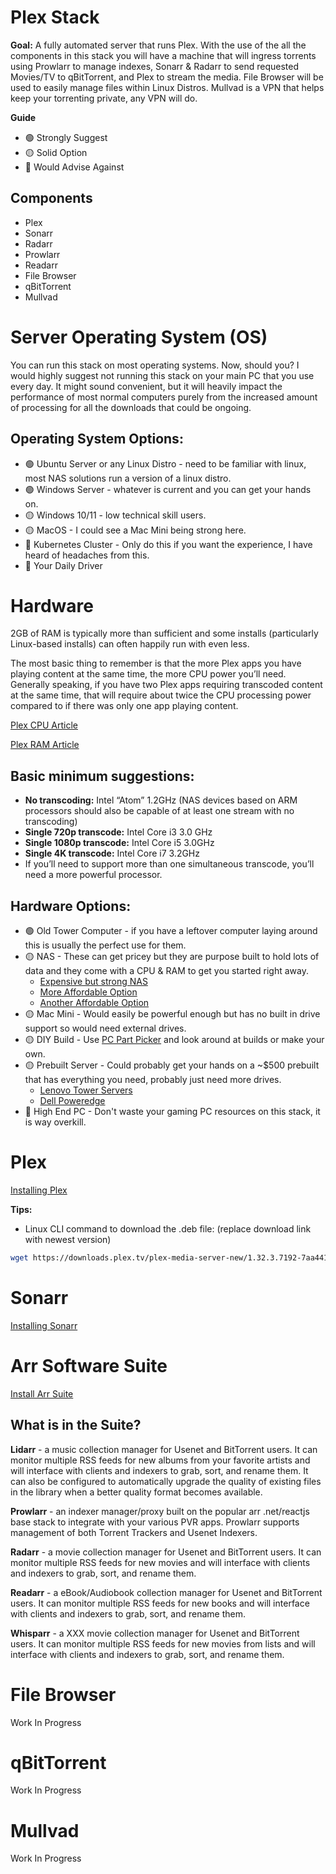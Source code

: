 # Plex Stack

**Goal:** A fully automated server that runs Plex. With the use of the all the components in this stack you will have a machine that will ingress torrents using Prowlarr to manage indexes, Sonarr & Radarr to send requested Movies/TV to qBitTorrent, and Plex to stream the media. File Browser will be used to easily manage files within Linux Distros. Mullvad is a VPN that helps keep your torrenting private, any VPN will do.

**Guide** 

- 🟢 Strongly Suggest
- 🟡 Solid Option
- 🔴 Would Advise Against

## Components 

- Plex 
- Sonarr
- Radarr
- Prowlarr
- Readarr
- File Browser
- qBitTorrent
- Mullvad

# Server Operating System (OS)

You can run this stack on most operating systems. Now, should you? I would highly suggest not running this stack on your main PC that you use every day. It might sound convenient, but it will heavily impact the performance of most normal computers purely from the increased amount of processing for all the downloads that could be ongoing. 

## Operating System Options:

- 🟢 Ubuntu Server or any Linux Distro - need to be familiar with linux, most NAS solutions run a version of a linux distro.
- 🟢 Windows Server - whatever is current and you can get your hands on.
- 🟡 Windows 10/11 - low technical skill users.
- 🟡 MacOS - I could see a Mac Mini being strong here.
- 🔴 Kubernetes Cluster - Only do this if you want the experience, I have heard of headaches from this.
- 🔴 Your Daily Driver 

# Hardware

2GB of RAM is typically more than sufficient and some installs (particularly Linux-based installs) can often happily run with even less.

The most basic thing to remember is that the more Plex apps you have playing content at the same time, the more CPU power you’ll need. Generally speaking, if you have two Plex apps requiring transcoded content at the same time, that will require about twice the CPU processing power compared to if there was only one app playing content.

[Plex CPU Article](https://support.plex.tv/articles/201774043-what-kind-of-cpu-do-i-need-for-my-server/) 

[Plex RAM Article](https://support.plex.tv/articles/200375666-plex-media-server-requirements/#:~:text=In%20general%2C%20Plex%20Media%20Server,other%20things%20on%20the%20computer.)

## Basic minimum suggestions:

- **No transcoding:** Intel “Atom” 1.2GHz (NAS devices based on ARM processors should also be capable of at least one stream with no transcoding)
- **Single 720p transcode:** Intel Core i3 3.0 GHz
- **Single 1080p transcode:** Intel Core i5 3.0GHz
- **Single 4K transcode:** Intel Core i7 3.2GHz
- If you’ll need to support more than one simultaneous transcode, you’ll need a more powerful processor.

## Hardware Options:
- 🟢 Old Tower Computer - if you have a leftover computer laying around this is usually the perfect use for them.
- 🟡 NAS - These can get pricey but they are purpose built to hold lots of data and they come with a CPU & RAM to get you started right away.
  - [Expensive but strong NAS](https://www.amazon.com/QNAP-TVS-672XT-Thunderbolt-10GbE-Slots/dp/B07JNLNHD1)
  - [More Affordable Option](https://www.amazon.com/TERRAMASTER-F2-223-2Bay-NAS-Storage/dp/B0BF4SWHQN/ref=sr_1_2?ascsubtag=wp-us-1367106051858228500-20&geniuslink=true&keywords=TerraMaster+F2-221+NAS&qid=1686596688&sr=8-2&ufe=app_do%3Aamzn1.fos.c3015c4a-46bb-44b9-81a4-dc28e6d374b3)
  - [Another Affordable Option](https://www.amazon.com/Asustor-AS5202T-Inspired-Attached-Dual-Core/dp/B07PW9DV56?tag=pcguide-best-nas-for-plex-20)
- 🟡 Mac Mini - Would easily be powerful enough but has no built in drive support so would need external drives.
- 🟡 DIY Build - Use [PC Part Picker](https://pcpartpicker.com/) and look around at builds or make your own.
- 🟡 Prebuilt Server - Could probably get your hands on a ~$500 prebuilt that has everything you need, probably just need more drives.
  - [Lenovo Tower Servers](https://www.lenovo.com/us/en/c/servers-storage/servers/towers/?orgRef=https%253A%252F%252Fwww.google.com%252F)
  - [Dell Poweredge](https://www.dell.com/en-us/shop/dell-poweredge-servers/sr/servers/tower?appliedRefinements=35986)
- 🔴 High End PC - Don't waste your gaming PC resources on this stack, it is way overkill.

# Plex

[Installing Plex](https://support.plex.tv/articles/200288586-installation/)

**Tips:**
- Linux CLI command to download the .deb file: (replace download link with newest version)

```bash
wget https://downloads.plex.tv/plex-media-server-new/1.32.3.7192-7aa441827/debian/plexmediaserver_1.32.3.7192-7aa441827_i386.deb
```

# Sonarr

[Installing Sonarr](https://sonarr.tv/#downloads-v3-linux)

# Arr Software Suite

[Install Arr Suite](https://wiki.servarr.com/install-script)

## What is in the Suite?

**Lidarr** - a music collection manager for Usenet and BitTorrent users. It can monitor multiple RSS feeds for new albums from your favorite artists and will interface with clients and indexers to grab, sort, and rename them. It can also be configured to automatically upgrade the quality of existing files in the library when a better quality format becomes available.

**Prowlarr** - an indexer manager/proxy built on the popular arr .net/reactjs base stack to integrate with your various PVR apps. Prowlarr supports management of both Torrent Trackers and Usenet Indexers.

**Radarr** - a movie collection manager for Usenet and BitTorrent users. It can monitor multiple RSS feeds for new movies and will interface with clients and indexers to grab, sort, and rename them.

**Readarr** - a eBook/Audiobook collection manager for Usenet and BitTorrent users. It can monitor multiple RSS feeds for new books and will interface with clients and indexers to grab, sort, and rename them.

**Whisparr** - a XXX movie collection manager for Usenet and BitTorrent users. It can monitor multiple RSS feeds for new movies from lists and will interface with clients and indexers to grab, sort, and rename them.

# File Browser

Work In Progress

# qBitTorrent

Work In Progress

# Mullvad

Work In Progress
